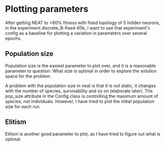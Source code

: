 # Plotting parameters
After getting NEAT to >90% fitness with fixed topology of 5 hidden neurons, in the experiment discrete\_B-fixed-60k, I want to use that experiment's config as a baseline for plotting a variation in parameters over several epochs.

## Population size
Population size is the easiest parameter to plot over, and it is a reasonable parameter to question:
What size is optimal in order to explore the solution space for the problem.

A problem with the population size in neat is that it is not static, it changes with the number of species, survivability and so on (elaborate later).
The pop\_size attribute in the Config class is controlling the maximum amount of species, not individuals.
However, I have tried to plot the initial population size for each run.

## Elitism
Elitism is another good parameter to plot, as I have tried to figure out what is optimal.

